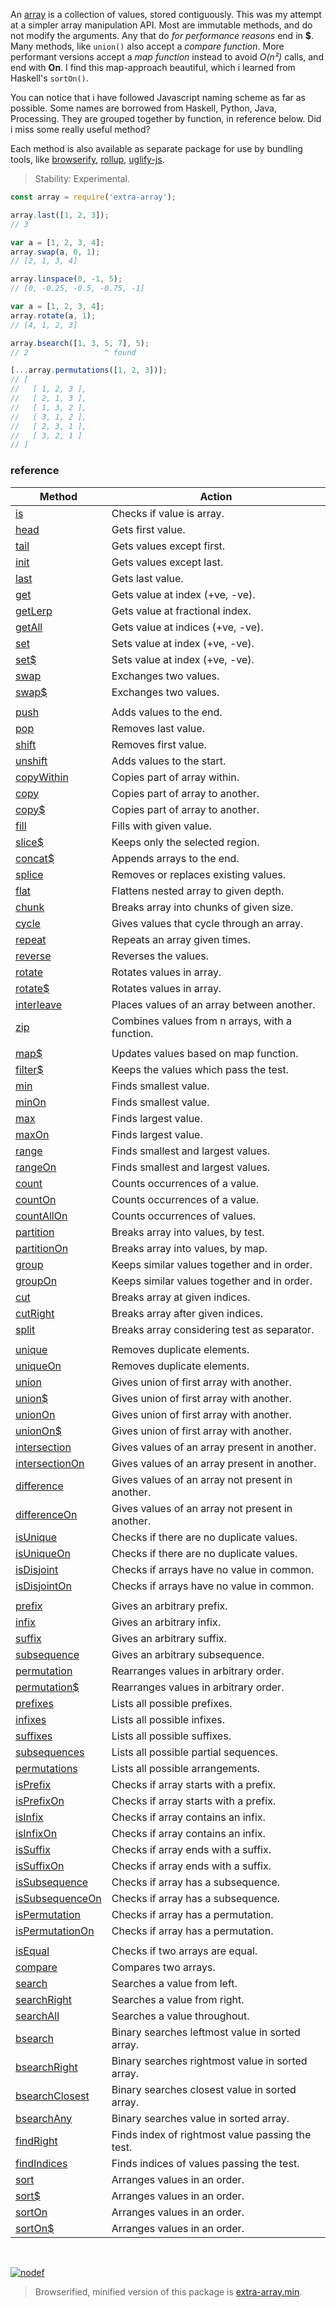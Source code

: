 An [array] is a collection of values, stored contiguously.
This was my attempt at a simpler array manipulation API. Most are immutable methods,
and do not modify the arguments. Any that do *for performance reasons* end in **$**.
Many methods, like `union()` also accept a *compare function*. More performant
versions accept a *map function* instead to avoid *O(n²)* calls, and end with **On**.
I find this map-approach beautiful, which i learned from Haskell's `sortOn()`.

You can notice that i have followed Javascript naming scheme as far as possible.
Some names are borrowed from Haskell, Python, Java, Processing. They are grouped
together by function, in reference below. Did i miss some really useful method?

Each method is also available as separate package for use by bundling tools,
like [browserify], [rollup], [uglify-js].

> Stability: Experimental.

```javascript
const array = require('extra-array');

array.last([1, 2, 3]);
// 3

var a = [1, 2, 3, 4];
array.swap(a, 0, 1);
// [2, 1, 3, 4]

array.linspace(0, -1, 5);
// [0, -0.25, -0.5, -0.75, -1]

var a = [1, 2, 3, 4];
array.rotate(a, 1);
// [4, 1, 2, 3]

array.bsearch([1, 3, 5, 7], 5);
// 2                 ^ found

[...array.permutations([1, 2, 3])];
// [
//   [ 1, 2, 3 ],
//   [ 2, 1, 3 ],
//   [ 1, 3, 2 ],
//   [ 3, 1, 2 ],
//   [ 2, 3, 1 ],
//   [ 3, 2, 1 ]
// ]
```

### reference

| Method                | Action
|-----------------------|-------
| [is]                  | Checks if value is array.
| [head]                | Gets first value.
| [tail]                | Gets values except first.
| [init]                | Gets values except last.
| [last]                | Gets last value.
| [get]                 | Gets value at index (+ve, -ve).
| [getLerp]             | Gets value at fractional index.
| [getAll]              | Gets value at indices (+ve, -ve).
| [set]                 | Sets value at index (+ve, -ve).
| [set$]                | Sets value at index (+ve, -ve).
| [swap]                | Exchanges two values.
| [swap$]               | Exchanges two values.
|                       | 
| [push]                | Adds values to the end. 
| [pop]                 | Removes last value.
| [shift]               | Removes first value.
| [unshift]             | Adds values to the start.
| [copyWithin]          | Copies part of array within.
| [copy]                | Copies part of array to another.
| [copy$]               | Copies part of array to another.
| [fill]                | Fills with given value.
| [slice$]              | Keeps only the selected region.
| [concat$]             | Appends arrays to the end.
| [splice]              | Removes or replaces existing values.
| [flat]                | Flattens nested array to given depth.
| [chunk]               | Breaks array into chunks of given size.
| [cycle]               | Gives values that cycle through an array.
| [repeat]              | Repeats an array given times.
| [reverse]             | Reverses the values.
| [rotate]              | Rotates values in array.
| [rotate$]             | Rotates values in array.
| [interleave]          | Places values of an array between another.
| [zip]                 | Combines values from n arrays, with a function.
|                       | 
| [map$]                | Updates values based on map function.
| [filter$]             | Keeps the values which pass the test.
| [min]                 | Finds smallest value.
| [minOn]               | Finds smallest value.
| [max]                 | Finds largest value.
| [maxOn]               | Finds largest value.
| [range]               | Finds smallest and largest values.
| [rangeOn]             | Finds smallest and largest values.
| [count]               | Counts occurrences of a value.
| [countOn]             | Counts occurrences of a value.
| [countAllOn]          | Counts occurrences of values.
| [partition]           | Breaks array into values, by test.
| [partitionOn]         | Breaks array into values, by map.
| [group]               | Keeps similar values together and in order.
| [groupOn]             | Keeps similar values together and in order.
| [cut]                 | Breaks array at given indices.
| [cutRight]            | Breaks array after given indices.
| [split]               | Breaks array considering test as separator.
|                       | 
| [unique]              | Removes duplicate elements.
| [uniqueOn]            | Removes duplicate elements.
| [union]               | Gives union of first array with another.
| [union$]              | Gives union of first array with another.
| [unionOn]             | Gives union of first array with another.
| [unionOn$]            | Gives union of first array with another.
| [intersection]        | Gives values of an array present in another.
| [intersectionOn]      | Gives values of an array present in another.
| [difference]          | Gives values of an array not present in another.
| [differenceOn]        | Gives values of an array not present in another.
| [isUnique]            | Checks if there are no duplicate values.
| [isUniqueOn]          | Checks if there are no duplicate values.
| [isDisjoint]          | Checks if arrays have no value in common.
| [isDisjointOn]        | Checks if arrays have no value in common.
|                       | 
| [prefix]              | Gives an arbitrary prefix.
| [infix]               | Gives an arbitrary infix.
| [suffix]              | Gives an arbitrary suffix.
| [subsequence]         | Gives an arbitrary subsequence.
| [permutation]         | Rearranges values in arbitrary order.
| [permutation$]        | Rearranges values in arbitrary order.
| [prefixes]            | Lists all possible prefixes.
| [infixes]             | Lists all possible infixes.
| [suffixes]            | Lists all possible suffixes.
| [subsequences]        | Lists all possible partial sequences.
| [permutations]        | Lists all possible arrangements.
| [isPrefix]            | Checks if array starts with a prefix.
| [isPrefixOn]          | Checks if array starts with a prefix.
| [isInfix]             | Checks if array contains an infix.
| [isInfixOn]           | Checks if array contains an infix.
| [isSuffix]            | Checks if array ends with a suffix.
| [isSuffixOn]          | Checks if array ends with a suffix.
| [isSubsequence]       | Checks if array has a subsequence.
| [isSubsequenceOn]     | Checks if array has a subsequence.
| [isPermutation]       | Checks if array has a permutation.
| [isPermutationOn]     | Checks if array has a permutation.
|                       | 
| [isEqual]             | Checks if two arrays are equal.
| [compare]             | Compares two arrays.
| [search]              | Searches a value from left.
| [searchRight]         | Searches a value from right.
| [searchAll]           | Searches a value throughout.
| [bsearch]             | Binary searches leftmost value in sorted array.
| [bsearchRight]        | Binary searches rightmost value in sorted array.
| [bsearchClosest]      | Binary searches closest value in sorted array.
| [bsearchAny]          | Binary searches value in sorted array.
| [findRight]           | Finds index of rightmost value passing the test.
| [findIndices]         | Finds indices of values passing the test.
| [sort]                | Arranges values in an order.
| [sort$]               | Arranges values in an order.
| [sortOn]              | Arranges values in an order.
| [sortOn$]             | Arranges values in an order.

<br>

[![nodef](https://merferry.glitch.me/card/extra-array.svg)](https://nodef.github.io)

> Browserified, minified version of this package is [extra-array.min].

[bsearch]: https://github.com/nodef/extra-array/wiki/bsearch
[bsearchAny]: https://github.com/nodef/extra-array/wiki/bsearchAny
[bsearchClosest]: https://github.com/nodef/extra-array/wiki/bsearchClosest
[bsearchRight]: https://github.com/nodef/extra-array/wiki/bsearchRight
[chunk]: https://github.com/nodef/extra-array/wiki/chunk
[compare]: https://github.com/nodef/extra-array/wiki/compare
[concat$]: https://github.com/nodef/extra-array/wiki/concat$
[copy$]: https://github.com/nodef/extra-array/wiki/copy$
[copy]: https://github.com/nodef/extra-array/wiki/copy
[copyWithin]: https://github.com/nodef/extra-array/wiki/copyWithin
[count]: https://github.com/nodef/extra-array/wiki/count
[countAllOn]: https://github.com/nodef/extra-array/wiki/countAllOn
[countOn]: https://github.com/nodef/extra-array/wiki/countOn
[cut]: https://github.com/nodef/extra-array/wiki/cut
[cutRight]: https://github.com/nodef/extra-array/wiki/cutRight
[cycle]: https://github.com/nodef/extra-array/wiki/cycle
[difference]: https://github.com/nodef/extra-array/wiki/difference
[differenceOn]: https://github.com/nodef/extra-array/wiki/differenceOn
[fill]: https://github.com/nodef/extra-array/wiki/fill
[filter$]: https://github.com/nodef/extra-array/wiki/filter$
[findIndices]: https://github.com/nodef/extra-array/wiki/findIndices
[findRight]: https://github.com/nodef/extra-array/wiki/findRight
[flat]: https://github.com/nodef/extra-array/wiki/flat
[get]: https://github.com/nodef/extra-array/wiki/get
[getAll]: https://github.com/nodef/extra-array/wiki/getAll
[getLerp]: https://github.com/nodef/extra-array/wiki/getLerp
[group]: https://github.com/nodef/extra-array/wiki/group
[groupOn]: https://github.com/nodef/extra-array/wiki/groupOn
[head]: https://github.com/nodef/extra-array/wiki/head
[infix]: https://github.com/nodef/extra-array/wiki/infix
[infixes]: https://github.com/nodef/extra-array/wiki/infixes
[init]: https://github.com/nodef/extra-array/wiki/init
[interleave]: https://github.com/nodef/extra-array/wiki/interleave
[intersection]: https://github.com/nodef/extra-array/wiki/intersection
[intersectionOn]: https://github.com/nodef/extra-array/wiki/intersectionOn
[is]: https://github.com/nodef/extra-array/wiki/is
[isDisjoint]: https://github.com/nodef/extra-array/wiki/isDisjoint
[isDisjointOn]: https://github.com/nodef/extra-array/wiki/isDisjointOn
[isEqual]: https://github.com/nodef/extra-array/wiki/isEqual
[isInfix]: https://github.com/nodef/extra-array/wiki/isInfix
[isInfixOn]: https://github.com/nodef/extra-array/wiki/isInfixOn
[isPermutation]: https://github.com/nodef/extra-array/wiki/isPermutation
[isPermutationOn]: https://github.com/nodef/extra-array/wiki/isPermutationOn
[isPrefix]: https://github.com/nodef/extra-array/wiki/isPrefix
[isPrefixOn]: https://github.com/nodef/extra-array/wiki/isPrefixOn
[isSubsequence]: https://github.com/nodef/extra-array/wiki/isSubsequence
[isSubsequenceOn]: https://github.com/nodef/extra-array/wiki/isSubsequenceOn
[isSuffix]: https://github.com/nodef/extra-array/wiki/isSuffix
[isSuffixOn]: https://github.com/nodef/extra-array/wiki/isSuffixOn
[isUnique]: https://github.com/nodef/extra-array/wiki/isUnique
[isUniqueOn]: https://github.com/nodef/extra-array/wiki/isUniqueOn
[last]: https://github.com/nodef/extra-array/wiki/last
[map$]: https://github.com/nodef/extra-array/wiki/map$
[max]: https://github.com/nodef/extra-array/wiki/max
[maxOn]: https://github.com/nodef/extra-array/wiki/maxOn
[min]: https://github.com/nodef/extra-array/wiki/min
[minOn]: https://github.com/nodef/extra-array/wiki/minOn
[partition]: https://github.com/nodef/extra-array/wiki/partition
[partitionOn]: https://github.com/nodef/extra-array/wiki/partitionOn
[permutation]: https://github.com/nodef/extra-array/wiki/permutation
[permutation$]: https://github.com/nodef/extra-array/wiki/permutation$
[permutations]: https://github.com/nodef/extra-array/wiki/permutations
[pop]: https://github.com/nodef/extra-array/wiki/pop
[prefix]: https://github.com/nodef/extra-array/wiki/prefix
[prefixes]: https://github.com/nodef/extra-array/wiki/prefixes
[push]: https://github.com/nodef/extra-array/wiki/push
[range]: https://github.com/nodef/extra-array/wiki/range
[rangeOn]: https://github.com/nodef/extra-array/wiki/rangeOn
[repeat]: https://github.com/nodef/extra-array/wiki/repeat
[reverse]: https://github.com/nodef/extra-array/wiki/reverse
[rotate$]: https://github.com/nodef/extra-array/wiki/rotate$
[rotate]: https://github.com/nodef/extra-array/wiki/rotate
[search]: https://github.com/nodef/extra-array/wiki/search
[searchAll]: https://github.com/nodef/extra-array/wiki/searchAll
[searchRight]: https://github.com/nodef/extra-array/wiki/searchRight
[set$]: https://github.com/nodef/extra-array/wiki/set$
[set]: https://github.com/nodef/extra-array/wiki/set
[shift]: https://github.com/nodef/extra-array/wiki/shift
[shuffle$]: https://github.com/nodef/extra-array/wiki/shuffle$
[shuffle]: https://github.com/nodef/extra-array/wiki/shuffle
[slice$]: https://github.com/nodef/extra-array/wiki/slice$
[sort]: https://github.com/nodef/extra-array/wiki/sort
[sort$]: https://github.com/nodef/extra-array/wiki/sort$
[sortOn$]: https://github.com/nodef/extra-array/wiki/sortOn$
[sortOn]: https://github.com/nodef/extra-array/wiki/sortOn
[splice]: https://github.com/nodef/extra-array/wiki/splice
[split]: https://github.com/nodef/extra-array/wiki/split
[subsequence]: https://github.com/nodef/extra-array/wiki/subsequence
[subsequences]: https://github.com/nodef/extra-array/wiki/subsequences
[suffix]: https://github.com/nodef/extra-array/wiki/suffix
[suffixes]: https://github.com/nodef/extra-array/wiki/suffixes
[swap$]: https://github.com/nodef/extra-array/wiki/swap$
[swap]: https://github.com/nodef/extra-array/wiki/swap
[tail]: https://github.com/nodef/extra-array/wiki/tail
[union$]: https://github.com/nodef/extra-array/wiki/union$
[union]: https://github.com/nodef/extra-array/wiki/union
[unionOn$]: https://github.com/nodef/extra-array/wiki/unionOn$
[unionOn]: https://github.com/nodef/extra-array/wiki/unionOn
[unique]: https://github.com/nodef/extra-array/wiki/unique
[uniqueOn]: https://github.com/nodef/extra-array/wiki/uniqueOn
[unshift]: https://github.com/nodef/extra-array/wiki/unshift
[zip]: https://github.com/nodef/extra-array/wiki/zip

[array]: https://developer.mozilla.org/en-US/docs/Web/JavaScript/Reference/Global_Objects/Array
[browserify]: https://www.npmjs.com/package/browserify
[rollup]: https://www.npmjs.com/package/rollup
[uglify-js]: https://www.npmjs.com/package/uglify-js
[extra-array.min]: https://www.npmjs.com/package/extra-array.min
